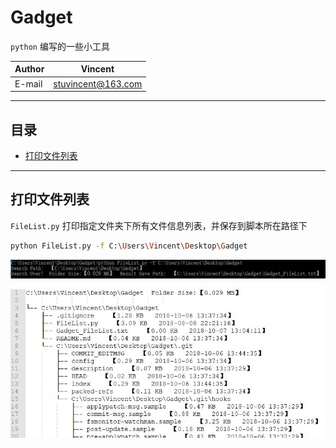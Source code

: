 Gadget
===========================
`python` 编写的一些小工具

|Author|Vincent|
|---|---|
|E-mail|stuvincent@163.com|

***************************
## 目录
* [打印文件列表](#打印文件列表 'FileList.py')

*************************** 

打印文件列表
------------------------------
`FileList.py` 打印指定文件夹下所有文件信息列表，并保存到脚本所在路径下

```Bash
python FileList.py -f C:\Users\Vincent\Desktop\Gadget
```

![](/img/FileList脚本运行.JPG  'FileList脚本运行.JPG')

![](/img/FileList脚本运行结果.JPG 'FileList脚本运行结果.JPG')
